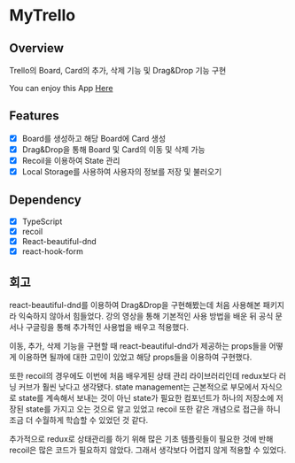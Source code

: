 # MyTrello

## Overview

Trello의 Board, Card의 추가, 삭제 기능 및 Drag&Drop 기능 구현

You can enjoy this App [Here]([https://flamboyant-wright-29843b.netlify.app](https://flamboyant-wright-29843b.netlify.app/))

## Features

- [x] Board를 생성하고 해당 Board에 Card 생성
- [x] Drag&Drop을 통해 Board 및 Card의 이동 및 삭제 가능
- [x] Recoil을 이용하여 State 관리
- [x] Local Storage를 사용하여 사용자의 정보를 저장 및 불러오기

## Dependency

- [x] TypeScript
- [x] recoil 
- [x] React-beautiful-dnd
- [x] react-hook-form

## 회고

react-beautiful-dnd를 이용하여 Drag&Drop을 구현해봤는데 처음 사용해본 패키지라 익숙하지 않아서 힘들었다. 강의 영상을 통해 기본적인 사용 방법을 배운 뒤 공식 문서나 구글링을 통해 추가적인 사용법을 배우고 적용했다.

이동, 추가, 삭제 기능을 구현할 때 react-beautiful-dnd가 제공하는 props들을 어떻게 이용하면 될까에 대한 고민이 있었고 해당 props들을 이용하여 구현했다. 

또한 recoil의 경우에도 이번에 처음 배우게된 상태 관리 라이브러리인데 redux보다 러닝 커브가 훨씬 낮다고 생각됐다. state management는 근본적으로 부모에서 자식으로 state를 계속해서 보내는 것이 아닌 state가 필요한 컴포넌트가 하나의 저장소에 저장된 state를 가지고 오는 것으로 알고 있었고 recoil 또한 같은 개념으로 접근을 하니 조금 더 수월하게 학습할 수 있었던 것 같다.

추가적으로 redux로 상태관리를 하기 위해 많은 기초 템플릿들이 필요한 것에 반해 recoil은 많은 코드가 필요하지 않았다. 그래서 생각보다 어렵지 않게 적용할 수 있었다.



